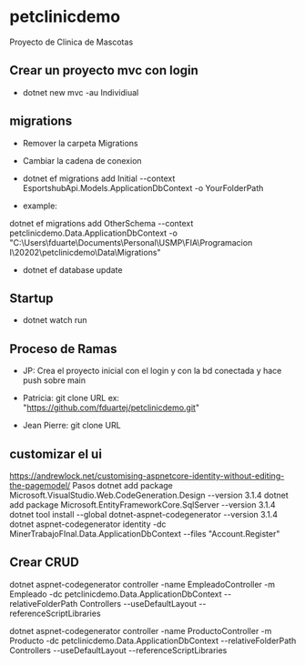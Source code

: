 # petclinicdemo
Proyecto de Clinica de Mascotas

## Crear un proyecto mvc con login

- dotnet new mvc -au Individiual


## migrations 

- Remover la carpeta Migrations
- Cambiar la cadena de conexion
- dotnet ef migrations add Initial --context EsportshubApi.Models.ApplicationDbContext -o YourFolderPath

- example:

dotnet ef migrations add OtherSchema --context petclinicdemo.Data.ApplicationDbContext -o "C:\Users\fduarte\Documents\Personal\USMP\FIA\Programacion I\20202\petclinicdemo\Data\Migrations"

- dotnet ef database update

## Startup

- dotnet watch run

## Proceso de Ramas

- JP: Crea el proyecto inicial con el login y con la bd conectada y hace push sobre main

- Patricia: git clone URL ex: "https://github.com/fduartej/petclinicdemo.git"

- Jean Pierre: git clone URL 

## customizar el ui

https://andrewlock.net/customising-aspnetcore-identity-without-editing-the-pagemodel/
Pasos
dotnet add package Microsoft.VisualStudio.Web.CodeGeneration.Design --version 3.1.4
dotnet add package Microsoft.EntityFrameworkCore.SqlServer --version 3.1.4
dotnet tool install --global dotnet-aspnet-codegenerator --version 3.1.4
dotnet aspnet-codegenerator identity -dc MinerTrabajoFInal.Data.ApplicationDbContext --files "Account.Register"

## Crear CRUD 

dotnet aspnet-codegenerator controller -name EmpleadoController -m Empleado -dc petclinicdemo.Data.ApplicationDbContext --relativeFolderPath Controllers --useDefaultLayout --referenceScriptLibraries

dotnet aspnet-codegenerator controller -name ProductoController -m Producto -dc petclinicdemo.Data.ApplicationDbContext --relativeFolderPath Controllers --useDefaultLayout --referenceScriptLibraries
